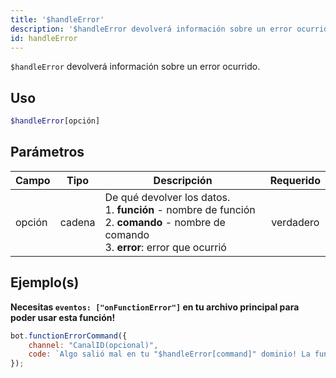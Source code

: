 ```yaml
---
title: '$handleError'
description: '$handleError devolverá información sobre un error ocurrido.'
id: handleError
---
```


`$handleError` devolverá información sobre un error ocurrido.

## Uso

```php
$handleError[opción]
```

## Parámetros

| Campo  | Tipo   | Descripción                                                                                                                                                             | Requerido |
| ------ | ------ | ----------------------------------------------------------------------------------------------------------------------------------------------------------------------- |:---------:|
| opción | cadena | De qué devolver los datos. <br /> 1. **función** - nombre de función <br /> 2. **comando** - nombre de comando <br /> 3. **error**: error que ocurrió | verdadero |

## Ejemplo(s)

**Necesitas `eventos: ["onFunctionError"]` en tu archivo principal para poder usar esta función!**

```javascript
bot.functionErrorCommand({
    channel: "CanalID(opcional)",
    code: `Algo salió mal en tu "$handleError[command]" dominio! La función "$handleError[function]" devolvió el error "$handleError[error]"!`
});
```
